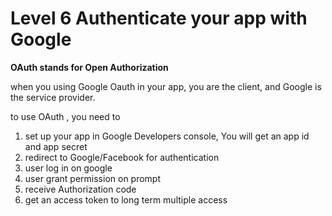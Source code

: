 # Level 6 Authenticate your app with Google

**OAuth stands for Open Authorization**

when you using Google Oauth in your app, you are the client, and Google is the service provider.

to use OAuth , you need to

1. set up your app in Google Developers console, You will get an app id and app secret
1. redirect to Google/Facebook for authentication
3. user log in on google
2. user grant permission on prompt
7. receive Authorization code
3. get an access token to long term multiple access 
